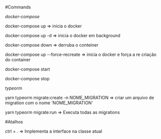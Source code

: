 #Commands

*docker-compose*

docker-compose up => inicia o docker

docker-compose up -d => inicia o docker em background

docker-compose down => derruba o conteiner

docker-compose up --force-recreate => inicia o docker e força a re criação do container 

docker-compose start

docker-compose stop


*typeorm*

yarn typeorm migrate:create -n NOME_MIGRATION => criar um arquivo de migration com o nome 'NOME_MIGRATION'

yarn typeorm migrate:run => Executa todas as migrations 


#Atalhos

ctrl + . => Implementa a interface na classe atual